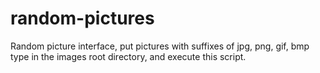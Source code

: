 # random-pictures
Random picture interface, put pictures with suffixes of jpg, png, gif, bmp type in the images root directory, and execute this script.
